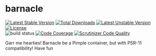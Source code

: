 # barnacle
[![Latest Stable Version](https://poser.pugx.org/delboy1978uk/barnacle/v/stable)](https://packagist.org/packages/delboy1978uk/barnacle) [![Total Downloads](https://poser.pugx.org/delboy1978uk/barnacle/downloads)](https://packagist.org/packages/delboy1978uk/barnacle) [![Latest Unstable Version](https://poser.pugx.org/delboy1978uk/barnacle/v/unstable)](https://packagist.org/packages/delboy1978uk/barnacle) [![License](https://poser.pugx.org/delboy1978uk/barnacle/license)](https://packagist.org/packages/delboy1978uk/barnacle)<br />
![build status](https://github.com/delboy1978uk/barnacle/actions/workflows/master.yml/badge.svg) [![Code Coverage](https://scrutinizer-ci.com/g/delboy1978uk/barnacle/badges/coverage.png?b=master)](https://scrutinizer-ci.com/g/delboy1978uk/barnacle/?branch=master) [![Scrutinizer Code Quality](https://scrutinizer-ci.com/g/delboy1978uk/barnacle/badges/quality-score.png?b=master)](https://scrutinizer-ci.com/g/delboy1978uk/barnacle/?branch=master)<br />

Garr me hearties! Barnacle be a Pimple container, but with PSR-11 compatibility! Have fun
